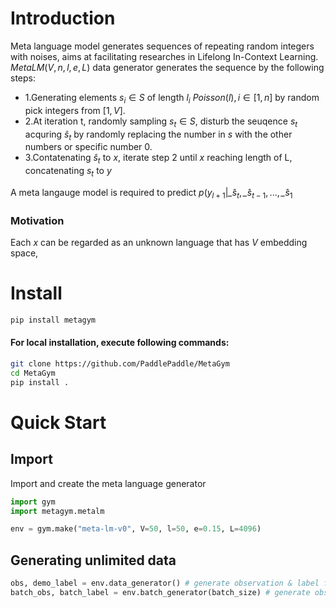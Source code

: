 # Introduction

Meta language model generates sequences of repeating random integers with noises, aims at facilitating researches in Lifelong In-Context Learning.
$MetaLM(V, n, l, e, L)$ data generator generates the sequence by the following steps:

- 1.Generating elements $s_i \in S$ of length $l_i~Poisson(l), i\in[1,n]$ by random pick integers from $[1, V]$.
- 2.At iteration t, randomly sampling $s_t \in S$, disturb the seuqence $s_t$ acquring $\hat{s}_t$ by randomly replacing the number in $s$ with the other numbers or specific number 0. 
- 3.Contatenating $\hat{s}_t$ to $x$, iterate step 2 until $x$ reaching length of L, concatenating $s_t$ to $y$

A meta langauge model is required to predict $p(y_{l+1}|\hat_{s}_{t}, \hat_{s}_{t-1}, ..., \hat_{s}_{1}$

### Motivation

Each $x$ can be regarded as an unknown language that has $V$ embedding space, 

# Install

```bash
pip install metagym
```

#### For local installation, execute following commands:

```bash
git clone https://github.com/PaddlePaddle/MetaGym
cd MetaGym
pip install .
```

# Quick Start

## Import

Import and create the meta language generator
```python
import gym
import metagym.metalm

env = gym.make("meta-lm-v0", V=50, l=50, e=0.15, L=4096)
```

## Generating unlimited data

```python
obs, demo_label = env.data_generator() # generate observation & label for one sample
batch_obs, batch_label = env.batch_generator(batch_size) # generate observations & labels for batch of sample (shape of [batch_size, L])
```
